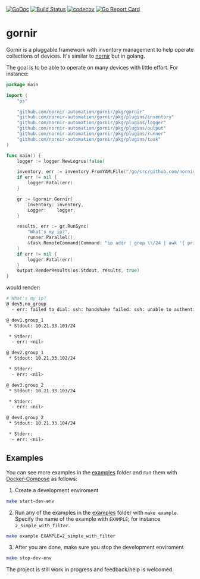 [![GoDoc](https://godoc.org/github.com/nornir-automation/gornir?status.svg)](http://godoc.org/github.com/nornir-automation/gornir)
[![Build Status](https://travis-ci.org/nornir-automation/gornir.svg?branch=master)](https://travis-ci.org/nornir-automation/gornir)
[![codecov](https://codecov.io/gh/nornir-automation/gornir/branch/master/graph/badge.svg)](https://codecov.io/gh/nornir-automation/gornir)
[![Go Report Card](https://goreportcard.com/badge/github.com/nornir-automation/gornir)](https://goreportcard.com/report/github.com/nornir-automation/gornir)

gornir
======

Gornir is a pluggable framework with inventory management to help operate collections of devices. It's similar to [nornir](https://github.com/nornir-automation/nornir/) but in golang.

The goal is to be able to operate on many devices with little effort. For instance:

```go
package main

import (
	"os"

	"github.com/nornir-automation/gornir/pkg/gornir"
	"github.com/nornir-automation/gornir/pkg/plugins/inventory"
	"github.com/nornir-automation/gornir/pkg/plugins/logger"
	"github.com/nornir-automation/gornir/pkg/plugins/output"
	"github.com/nornir-automation/gornir/pkg/plugins/runner"
	"github.com/nornir-automation/gornir/pkg/plugins/task"
)

func main() {
	logger := logger.NewLogrus(false)

	inventory, err := inventory.FromYAMLFile("/go/src/github.com/nornir-automation/gornir/examples/hosts.yaml")
	if err != nil {
		logger.Fatal(err)
	}

	gr := &gornir.Gornir{
		Inventory: inventory,
		Logger:    logger,
	}

	results, err := gr.RunSync(
		"What's my ip?",
		runner.Parallel(),
		&task.RemoteCommand{Command: "ip addr | grep \\/24 | awk '{ print $2 }'"},
	)
	if err != nil {
		logger.Fatal(err)
	}
	output.RenderResults(os.Stdout, results, true)
}
```

would render:

```bash
# What's my ip?
@ dev5.no_group
  - err: failed to dial: ssh: handshake failed: ssh: unable to authenticate, attempted methods [none password], no supported methods remain

@ dev1.group_1
 * Stdout: 10.21.33.101/24

 * Stderr:
  - err: <nil>

@ dev2.group_1
 * Stdout: 10.21.33.102/24

 * Stderr:
  - err: <nil>

@ dev3.group_2
 * Stdout: 10.21.33.103/24

 * Stderr:
  - err: <nil>

@ dev4.group_2
 * Stdout: 10.21.33.104/24

 * Stderr:
  - err: <nil>
```

## Examples

You can see more examples in the [examples](examples) folder and run them with [Docker-Compose](https://docs.docker.com/compose/install/) as follows:

1. Create a development enviroment

```bash
make start-dev-env
```

2. Run any of the examples in the [examples](examples) folder with `make example`. Specify the name of the example with `EXAMPLE`; for instance `2_simple_with_filter`.

```bash
make example EXAMPLE=2_simple_with_filter
```

3. After you are done, make sure you stop the development enviroment

```bash
make stop-dev-env
```

The project is still work in progress and feedback/help is welcomed.
